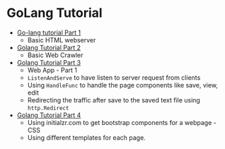 # GoLang Tutorial

* [Go-lang tutorial Part 1](https://www.youtube.com/watch?v=uCR_A-Bphl0)
    * Basic HTML webserver
* [Golang Tutorial Part 2](https://www.youtube.com/watch?v=9HZeKtIbJg4&list=RDCMUCYqCZOwHbnPwyjawKfE21wg&index=2)
    * Basic Web Crawler
* [Golang Tutorial Part 3](https://www.youtube.com/watch?v=0WFKzMRaRk0)
    * Web App - Part 1
    * `ListenAndServe` to have listen to server request from clients 
    * Using `HandleFunc` to handle the page components like save, view, edit
    * Redirecting the traffic after save to the saved text file using `http.Redirect`
* [Golang Tutorial Part 4](https://www.youtube.com/watch?v=JaPEuGmG6yQ&list=PLJbE2Yu2zumCe9cO3SIyragJ8pLmVv0z9&index=4)
    * Using initialzr.com to get bootstrap components for a webpage - CSS
    * Using different templates for each page.
     